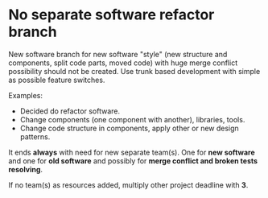 # No separate software refactor branch

New software branch for new software "style" (new structure and components, split code parts, moved code) with huge
merge conflict possibility should not be created. Use trunk based development with simple as possible feature switches.

Examples:

* Decided do refactor software.
* Change components (one component with another), libraries, tools.
* Change code structure in components, apply other or new design patterns.

It ends **always** with need for new separate team(s). One for **new software** and one for **old software** and
possibly for **merge conflict and broken tests resolving**.

If no team(s) as resources added, multiply other project deadline with **3**.
